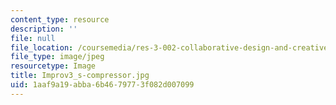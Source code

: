 ```yaml
---
content_type: resource
description: ''
file: null
file_location: /coursemedia/res-3-002-collaborative-design-and-creative-expression-with-arduino-microcontrollers-january-iap-2017/1aaf9a19abba6b4679773f082d007099_Improv3_s-compressor.jpg
file_type: image/jpeg
resourcetype: Image
title: Improv3_s-compressor.jpg
uid: 1aaf9a19-abba-6b46-7977-3f082d007099
---
```

